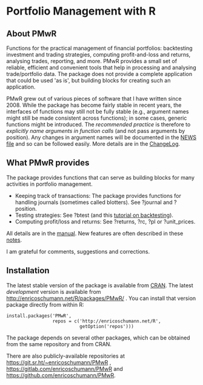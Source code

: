 # Portfolio Management with R



## About PMwR

Functions for the practical management of financial
portfolios: backtesting investment and trading strategies,
computing profit-and-loss and returns, analysing trades,
reporting, and more. PMwR provides a small set of reliable,
efficient and convenient tools that help in processing and
analysing trade/portfolio data. The package does not
provide a complete application that could be used 'as is',
but building blocks for creating such an application.

PMwR grew out of various pieces of software that I have
written since 2008. While the package has become fairly
stable in recent years, the interfaces of functions may still
not be fully stable (e.g., argument names might still be
made consistent across functions); in some cases, generic
functions might be introduced. The *recommended* *practice*
is therefore to *explicitly* *name* *arguments* *in*
*function* *calls* (and not pass arguments by
position). Any changes in argument names will be documented
in the 
[NEWS file](http://enricoschumann.net/R/packages/PMwR/NEWS) and
so can be followed easily. More details are in the
[ChangeLog](http://enricoschumann.net/R/packages/PMwR/ChangeLog).



## What PMwR provides

The package provides functions that can serve as building
blocks for many activities in portfolio management.

- Keeping track of transactions: The package provides
     functions for handling journals (sometimes called
     blotters). See ?journal and ?position.
- Testing strategies: See ?btest (and this
  [tutorial on backtesting](https://papers.ssrn.com/sol3/papers.cfm?abstract_id=3374195)).
- Computing profit/loss and returns: See ?returns,
     ?rc, ?pl or ?unit_prices.

All details are in the 
[manual](http://enricoschumann.net/R/packages/PMwR/manual/PMwR.html).
New features are often described in these
[notes](http://enricoschumann.net/notes/PMwR/).

I am grateful for comments, suggestions and corrections.



## Installation

The latest stable version of the package is available from
[CRAN](https://cran.r-project.org/package=PMwR).  The
latest *development* version is available from
http://enricoschumann.net/R/packages/PMwR/ . You can
install that version package directly from within R:

    install.packages('PMwR',
                     repos = c('http://enricoschumann.net/R',
                               getOption('repos')))

The package depends on several other packages, which
can be obtained from the same repository and from CRAN.

There are also publicly-available repositories at
https://git.sr.ht/~enricoschumann/PMwR ,
https://gitlab.com/enricoschumann/PMwR and
https://github.com/enricoschumann/PMwR.
